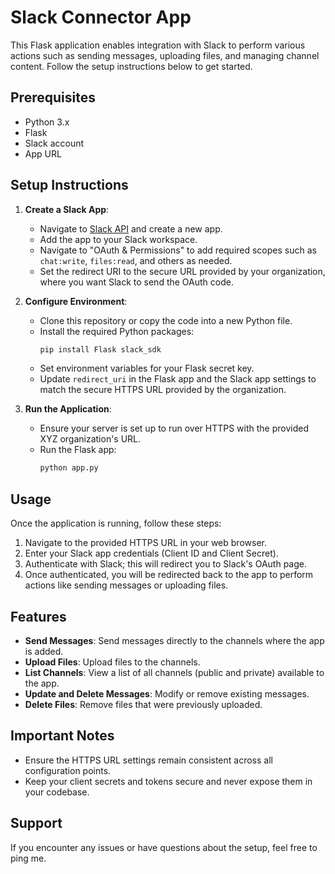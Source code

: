 # Slack Connector App

This Flask application enables integration with Slack to perform various actions such as sending messages, uploading files, and managing channel content. Follow the setup instructions below to get started.

## Prerequisites

- Python 3.x
- Flask
- Slack account
- App URL

## Setup Instructions

1. **Create a Slack App**:
   - Navigate to [Slack API](https://api.slack.com/apps) and create a new app.
   - Add the app to your Slack workspace.
   - Navigate to "OAuth & Permissions" to add required scopes such as `chat:write`, `files:read`, and others as needed.
   - Set the redirect URI to the secure URL provided by your organization, where you want Slack to send the OAuth code.

2. **Configure Environment**:
   - Clone this repository or copy the code into a new Python file.
   - Install the required Python packages:
     ```sh
     pip install Flask slack_sdk
     ```
   - Set environment variables for your Flask secret key.
   - Update `redirect_uri` in the Flask app and the Slack app settings to match the secure HTTPS URL provided by the organization.

3. **Run the Application**:
   - Ensure your server is set up to run over HTTPS with the provided XYZ organization's URL.
   - Run the Flask app:
     ```sh
     python app.py
     ```

## Usage

Once the application is running, follow these steps:

1. Navigate to the provided HTTPS URL in your web browser.
2. Enter your Slack app credentials (Client ID and Client Secret).
3. Authenticate with Slack; this will redirect you to Slack's OAuth page.
4. Once authenticated, you will be redirected back to the app to perform actions like sending messages or uploading files.

## Features

- **Send Messages**: Send messages directly to the channels where the app is added.
- **Upload Files**: Upload files to the channels.
- **List Channels**: View a list of all channels (public and private) available to the app.
- **Update and Delete Messages**: Modify or remove existing messages.
- **Delete Files**: Remove files that were previously uploaded.

## Important Notes

- Ensure the HTTPS URL settings remain consistent across all configuration points.
- Keep your client secrets and tokens secure and never expose them in your codebase.

## Support

If you encounter any issues or have questions about the setup, feel free to ping me.
